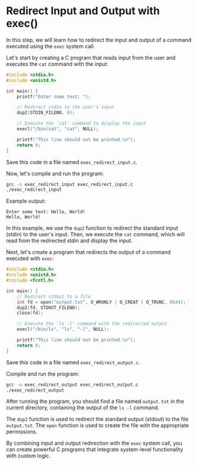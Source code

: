 # Redirect Input and Output with exec()

In this step, we will learn how to redirect the input and output of a command executed using the `exec` system call.

Let's start by creating a C program that reads input from the user and executes the `cat` command with the input:

```c
#include <stdio.h>
#include <unistd.h>

int main() {
    printf("Enter some text: ");

    // Redirect stdin to the user's input
    dup2(STDIN_FILENO, 0);

    // Execute the 'cat' command to display the input
    execl("/bin/cat", "cat", NULL);

    printf("This line should not be printed.\n");
    return 0;
}
```

Save this code in a file named `exec_redirect_input.c`.

Now, let's compile and run the program:

```bash
gcc -o exec_redirect_input exec_redirect_input.c
./exec_redirect_input
```

Example output:

```
Enter some text: Hello, World!
Hello, World!
```

In this example, we use the `dup2` function to redirect the standard input (stdin) to the user's input. Then, we execute the `cat` command, which will read from the redirected stdin and display the input.

Next, let's create a program that redirects the output of a command executed with `exec`:

```c
#include <stdio.h>
#include <unistd.h>
#include <fcntl.h>

int main() {
    // Redirect stdout to a file
    int fd = open("output.txt", O_WRONLY | O_CREAT | O_TRUNC, 0644);
    dup2(fd, STDOUT_FILENO);
    close(fd);

    // Execute the 'ls -l' command with the redirected output
    execl("/bin/ls", "ls", "-l", NULL);

    printf("This line should not be printed.\n");
    return 0;
}
```

Save this code in a file named `exec_redirect_output.c`.

Compile and run the program:

```bash
gcc -o exec_redirect_output exec_redirect_output.c
./exec_redirect_output
```

After running the program, you should find a file named `output.txt` in the current directory, containing the output of the `ls -l` command.

The `dup2` function is used to redirect the standard output (stdout) to the file `output.txt`. The `open` function is used to create the file with the appropriate permissions.

By combining input and output redirection with the `exec` system call, you can create powerful C programs that integrate system-level functionality with custom logic.
